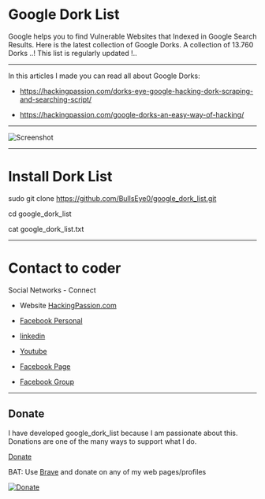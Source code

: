 # Google Dork List

Google helps you to find Vulnerable Websites that Indexed in Google Search Results. Here is the latest collection of Google Dorks. A collection of 13.760 Dorks ..! This list is regularly updated !..
****
In this articles I made you can read all about Google Dorks:

- https://hackingpassion.com/dorks-eye-google-hacking-dork-scraping-and-searching-script/

- https://hackingpassion.com/google-dorks-an-easy-way-of-hacking/
****

![Screenshot](banner_dork1.png)
****

# Install Dork List

sudo git clone https://github.com/BullsEye0/google_dork_list.git

cd google_dork_list

cat google_dork_list.txt
****

# Contact to coder
Social Networks - Connect

* Website [HackingPassion.com](https://hackingpassion.com)

* [Facebook Personal](https://www.facebook.com/jolandadekoff)

* [linkedin](https://www.linkedin.com/in/jolandadekoff/)

* [Youtube](https://youtu.be/XCtWM-4ov2U)

* [Facebook Page](https://www.facebook.com/ethical.hack.group)

* [Facebook Group](https://www.facebook.com/groups/ethical.hack.group/)



***

## Donate


I have developed google_dork_list because I am passionate about this. 
Donations are one of the many ways to support what I do.

[Donate](https://bullseye0.com/donate)

BAT: Use [Brave](https://brave.com/bul891) and donate on any of my web pages/profiles

[![Donate](https://img.shields.io/badge/Donate-PayPal-green.svg)](https://www.paypal.com/cgi-bin/webscr?cmd=_s-xclick&hosted_button_id=R96YN2PUS8V8W)

